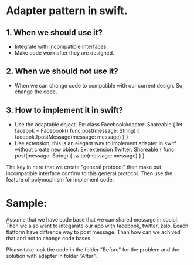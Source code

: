 # Adapter pattern in swift.
## 1. When we should use it? 
- Integrate with incompatible interfaces.
- Make code work after they are designed. 

## 2. When we should not use it?
- When we can change code to compatible with our current design. So, change the code.

## 3. How to implement it in swift? 
- Use the adaptable object.
Ex: 
class FacebookAdapter: Shareable {
    let facebok = Facebook()
    func post(message: String) {
        facebok.fpostMessage(message: message)
    }
}
- Use extension, this is an elegant way to implement adapter in switf without create new object.
Ex: 
extension Twitter: Shareable {
    func post(message: String) {
        twitte(message: message)
    }
}

The key in here that we create "general protocol" then make out incompatible interface confirm to this general protocol. Then use the feature of polymophism for implement code.
# Sample:
Assume that we have code base that we can shared message in social. Then we also want to integarate our app with facebook, twitter, zalo. Eeach flatform have diffrence way to post message. Than how can we achived that and not to change code bases.

Please take look the code in the folder "Before" for the problem and the solution with adapter in folder "After".



